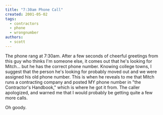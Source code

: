 ```yaml
---
title: "7:30am Phone Call"
created: 2001-05-02
tags:
  - contractors
  - phone
  - wrongnumber
authors:
  - scott
---
```


The phone rang at 7:30am. After a few seconds of cheerful greetings from this guy who thinks I'm someone else, it comes out that he's looking for Mitch... but he has the correct phone number. Knowing college towns, I suggest that the person he's looking for probably moved out and we were assigned his old phone number. This is when he reveals to me that Mitch runs a contracting company and posted MY phone number in "the Contractor's Handbook," which is where he got it from. The caller apologized, and warned me that I would probably be getting quite a few more calls.

Oh goody.
